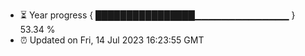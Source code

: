 - ⏳ Year progress { ████████████████▁▁▁▁▁▁▁▁▁▁▁▁▁▁ } 53.34 %
- ⏰ Updated on Fri, 14 Jul 2023 16:23:55 GMT


